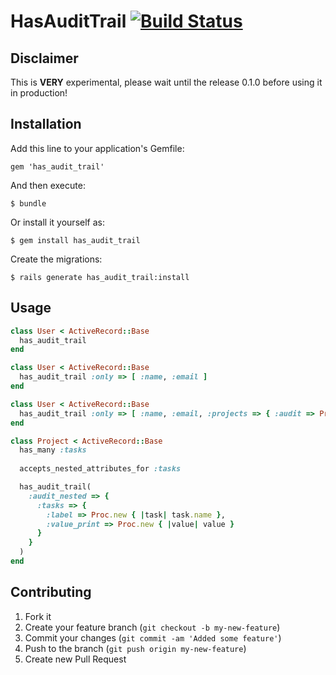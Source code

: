 # HasAuditTrail [![Build Status](https://secure.travis-ci.org/andersonfreitas/has_audit_trail.png)](http://travis-ci.org/andersonfreitas/has_audit_trail)

## Disclaimer

This is **VERY** experimental, please wait until the release 0.1.0 before using it in production!

## Installation

Add this line to your application's Gemfile:

    gem 'has_audit_trail'

And then execute:

    $ bundle

Or install it yourself as:

    $ gem install has_audit_trail

Create the migrations:

    $ rails generate has_audit_trail:install

## Usage

```ruby
class User < ActiveRecord::Base
  has_audit_trail
end
```

```ruby
class User < ActiveRecord::Base
  has_audit_trail :only => [ :name, :email ]
end
```

```ruby
class User < ActiveRecord::Base
  has_audit_trail :only => [ :name, :email, :projects => { :audit => Proc.new { |p| p.name } } ]
end
```

```ruby
class Project < ActiveRecord::Base
  has_many :tasks
  
  accepts_nested_attributes_for :tasks

  has_audit_trail(
    :audit_nested => {
      :tasks => {
        :label => Proc.new { |task| task.name },
        :value_print => Proc.new { |value| value }
      }
    }
  )
end
```

## Contributing

1. Fork it
2. Create your feature branch (`git checkout -b my-new-feature`)
3. Commit your changes (`git commit -am 'Added some feature'`)
4. Push to the branch (`git push origin my-new-feature`)
5. Create new Pull Request
